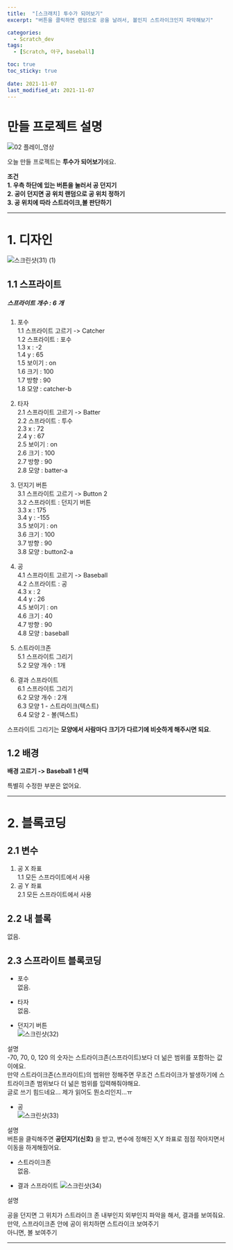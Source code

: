 ```yaml
---
title:  "[스크래치] 투수가 되어보기"
excerpt: "버튼을 클릭하면 랜덤으로 공을 날려서, 볼인지 스트라이크인지 파악해보기"

categories:
  - Scratch_dev
tags:
  - [Scratch, 야구, baseball]

toc: true
toc_sticky: true
 
date: 2021-11-07
last_modified_at: 2021-11-07
---
```


# 만들 프로젝트 설명

![02  플레이_영상](https://user-images.githubusercontent.com/55564114/140641912-fbf893ec-5b04-46f2-a1c3-4930296a2945.gif)

오늘 만들 프로젝트는 **투수가 되어보기**에요.  

**조건**  
**1. 우측 하단에 있는 버튼을 눌러서 공 던지기**  
**2. 공이 던지면 공 위치 랜덤으로 공 위치 정하기**  
**3. 공 위치에 따라 스트라이크,볼 판단하기**  

---

# 1. 디자인

![스크린샷(31) (1)](https://user-images.githubusercontent.com/55564114/140642047-a8252b8b-8b39-44b3-ae33-64901a6328b0.png)

## 1.1 스프라이트
<h5> 스프라이트 개수 : 6 개 </h5>

1. 포수  
1.1 스프라이트 고르기 -> Catcher  
1.2 스프라이트 : 포수  
1.3 x : -2  
1.4 y : 65  
1.5 보이기 : on  
1.6 크기 : 100  
1.7 방향 : 90  
1.8 모양 : catcher-b  

2. 타자  
2.1 스프라이트 고르기 -> Batter  
2.2 스프라이트 : 투수  
2.3 x : 72  
2.4 y : 67  
2.5 보이기 : on  
2.6 크기 : 100  
2.7 방향 : 90  
2.8 모양 : batter-a  

3. 던지기 버튼  
3.1 스프라이트 고르기 -> Button 2  
3.2 스프라이트 : 던지기 버튼  
3.3 x : 175  
3.4 y : -155  
3.5 보이기 : on  
3.6 크기 : 100  
3.7 방향 : 90  
3.8 모양 : button2-a  

4. 공  
4.1 스프라이트 고르기 -> Baseball  
4.2 스프라이트 : 공  
4.3 x : 2  
4.4 y : 26  
4.5 보이기 : on  
4.6 크기 : 40  
4.7 방향 : 90  
4.8 모양 : baseball  

5. 스트라이크존  
5.1 스프라이트 그리기  
5.2 모양 개수 : 1개  
 

6. 결과 스프라이트  
6.1 스프라이트 그리기  
6.2 모양 개수 : 2개  
6.3 모양 1 - 스트라이크(텍스트)  
6.4 모양 2 - 볼(텍스트)  

스프라이트 그리기는 **모양에서 사람마다 크기가 다르기에 비슷하게 해주시면 되요**.  

## 1.2 배경

**배경 고르기 -> Baseball 1 선택**  

특별히 수정한 부분은 없어요.

---

# 2. 블록코딩

## 2.1 변수  
1. 공 X 좌표  
1.1 모든 스프라이트에서 사용  
2. 공 Y 좌표  
2.1 모든 스프라이트에서 사용  

## 2.2 내 블록 
없음.


## 2.3 스프라이트 블록코딩

- 포수  
없음.  

- 타자  
없음.  

- 던지기 버튼  
![스크린샷(32)](https://user-images.githubusercontent.com/55564114/140642583-d4c2058f-4d6e-4db2-b3ed-cdc9bbff4632.png)

설명  
-70, 70, 0, 120 의 숫자는 스트라이크존(스프라이트)보다 더 넒은 범위를 포함하는 값이에요.  
만약 스트라이크존(스프라이트)의 범위만 정해주면 무조건 스트라이크가 발생하기에 스트라이크존 범위보다 더 넒은 범위를 입력해줘야해요.  
글로 쓰기 힘드네요... 제가 읽어도 뭔소리인지...ㅠ  

- 공  
![스크린샷(33)](https://user-images.githubusercontent.com/55564114/140642608-6461ee7b-fec3-43e9-9f3f-65caec4e8c05.png)

설명  
버튼을 클릭해주면 **공던지기(신호)** 을 받고, 변수에 정해진 X,Y 좌표로 점점 작아지면서 이동을 하게해줬어요.  

- 스트라이크존  
없음.

- 결과 스프라이트
![스크린샷(34)](https://user-images.githubusercontent.com/55564114/140642729-0eeaa295-a9ad-48e5-8176-500e02da467a.png)

설명  

공을 던지면 그 위치가 스트라이크 존 내부인지 외부인지 파악을 해서, 결과를 보여줘요.  
만약, 스프라이크존 안에 공이 위치하면 스트라이크 보여주기  
아니면, 볼 보여주기

---
